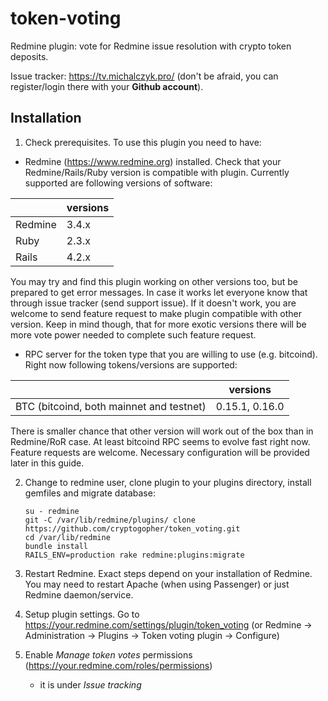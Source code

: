 # token-voting

Redmine plugin: vote for Redmine issue resolution with crypto token deposits.

Issue tracker: https://tv.michalczyk.pro/ (don't be afraid, you can register/login there with your __Github account__).

## Installation

1. Check prerequisites. To use this plugin you need to have:
* Redmine (https://www.redmine.org) installed. Check that your Redmine/Rails/Ruby version is compatible with plugin. Currently supported are following versions of software:

|        |versions |
|--------|---------|
|Redmine |3.4.x    |
|Ruby    |2.3.x    |
|Rails   |4.2.x    |

You may try and find this plugin working on other versions too, but be prepared to get error messages. In case it works let everyone know that through issue tracker (send support issue). If it doesn't work, you are welcome to send feature request to make plugin compatible with other version. Keep in mind though, that for more exotic versions there will be more vote power needed to complete such feature request.

* RPC server for the token type that you are willing to use (e.g. bitcoind). Right now following tokens/versions are supported:

|                                         |versions               |
|-----------------------------------------|-----------------------|
|BTC (bitcoind, both mainnet and testnet) |0.15.1, 0.16.0         |

There is smaller chance that other version will work out of the box than in Redmine/RoR case. At least bitcoind RPC seems to evolve fast right now. Feature requests are welcome.
Necessary configuration will be provided later in this guide.

2. Change to redmine user, clone plugin to your plugins directory, install gemfiles and migrate database:
   ```
   su - redmine
   git -C /var/lib/redmine/plugins/ clone https://github.com/cryptogopher/token_voting.git
   cd /var/lib/redmine
   bundle install
   RAILS_ENV=production rake redmine:plugins:migrate
   ```

3. Restart Redmine. Exact steps depend on your installation of Redmine. You may need to restart Apache (when using Passenger) or just Redmine daemon/service.

4. Setup plugin settings. Go to https://your.redmine.com/settings/plugin/token_voting (or Redmine -> Administration -> Plugins -> Token voting plugin -> Configure)

5. Enable _Manage token votes_ permissions (https://your.redmine.com/roles/permissions)
   - it is under _Issue tracking_
